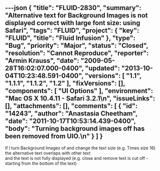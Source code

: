 ---json
{
  "title": "FLUID-2830",
  "summary": "Alternative text for Background Images is not displayed correct with large font size: using Safari",
  "tags": "FLUID",
  "project": {
    "key": "FLUID",
    "title": "Fluid Infusion"
  },
  "type": "Bug",
  "priority": "Major",
  "status": "Closed",
  "resolution": "Cannot Reproduce",
  "reporter": "Armin Krauss",
  "date": "2009-05-28T16:02:07.000-0400",
  "updated": "2013-10-04T10:23:48.591-0400",
  "versions": [
    "1.1",
    "1.1.1",
    "1.1.2",
    "1.2"
  ],
  "fixVersions": [],
  "components": [
    "UI Options"
  ],
  "environment": "Mac OS X 10.4.11 - Safari 3.2.1\n",
  "issueLinks": [],
  "attachments": [],
  "comments": [
    {
      "id": "14243",
      "author": "Anastasia Cheetham",
      "date": "2011-10-17T10:53:14.439-0400",
      "body": "Turning background images off has been removed from UIO.\n"
    }
  ]
}
---
If I turn Background Images of and change the text size (e.g. Times size 16) the alternative text overlaps with other text\
and the text is not fully displayed (e.g. close and remove text is cut off - starting from the bottom of the text)

        